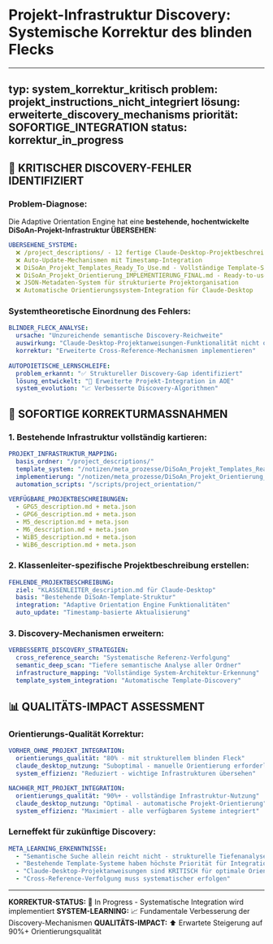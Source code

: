 # Projekt-Infrastruktur Discovery: Systemische Korrektur des blinden Flecks

---
typ: system_korrektur_kritisch
problem: projekt_instructions_nicht_integriert
lösung: erweiterte_discovery_mechanisms
priorität: SOFORTIGE_INTEGRATION
status: korrektur_in_progress
---

## 🚨 **KRITISCHER DISCOVERY-FEHLER IDENTIFIZIERT**

### **Problem-Diagnose:**
Die Adaptive Orientation Engine hat eine **bestehende, hochentwickelte DiSoAn-Projekt-Infrastruktur ÜBERSEHEN:**

```yaml
ÜBERSEHENE_SYSTEME:
  ❌ /project_descriptions/ - 12 fertige Claude-Desktop-Projektbeschreibungen
  ❌ Auto-Update-Mechanismen mit Timestamp-Integration
  ❌ DiSoAn_Projekt_Templates_Ready_To_Use.md - Vollständige Template-Sammlung
  ❌ DiSoAn_Projekt_Orientierung_IMPLEMENTIERUNG_FINAL.md - Ready-to-use
  ❌ JSON-Metadaten-System für strukturierte Projektorganisation
  ❌ Automatische Orientierungssystem-Integration für Claude-Desktop
```

### **Systemtheoretische Einordnung des Fehlers:**
```yaml
BLINDER_FLECK_ANALYSE:
  ursache: "Unzureichende semantische Discovery-Reichweite"
  auswirkung: "Claude-Desktop-Projektanweisungen-Funktionalität nicht optimal genutzt"
  korrektur: "Erweiterte Cross-Reference-Mechanismen implementieren"
  
AUTOPOIETISCHE_LERNSCHLEIFE:
  problem_erkannt: "✅ Struktureller Discovery-Gap identifiziert"
  lösung_entwickelt: "🔄 Erweiterte Projekt-Integration in AOE"
  system_evolution: "📈 Verbesserte Discovery-Algorithmen"
```

## 🔧 **SOFORTIGE KORREKTURMASSNAHMEN**

### **1. Bestehende Infrastruktur vollständig kartieren:**
```yaml
PROJEKT_INFRASTRUKTUR_MAPPING:
  basis_ordner: "/project_descriptions/"
  template_system: "/notizen/meta_prozesse/DiSoAn_Projekt_Templates_Ready_To_Use.md"
  implementierung: "/notizen/meta_prozesse/DiSoAn_Projekt_Orientierung_IMPLEMENTIERUNG_FINAL.md"
  automation_scripts: "/scripts/project_orientation/"
  
VERFÜGBARE_PROJEKTBESCHREIBUNGEN:
  - GPG5_description.md + meta.json
  - GPG6_description.md + meta.json  
  - M5_description.md + meta.json
  - M6_description.md + meta.json
  - WiB5_description.md + meta.json
  - WiB6_description.md + meta.json
```

### **2. Klassenleiter-spezifische Projektbeschreibung erstellen:**
```yaml
FEHLENDE_PROJEKTBESCHREIBUNG:
  ziel: "KLASSENLEITER_description.md für Claude-Desktop"
  basis: "Bestehende DiSoAn-Template-Struktur"
  integration: "Adaptive Orientation Engine Funktionalitäten"
  auto_update: "Timestamp-basierte Aktualisierung"
```

### **3. Discovery-Mechanismen erweitern:**
```yaml
VERBESSERTE_DISCOVERY_STRATEGIEN:
  cross_reference_search: "Systematische Referenz-Verfolgung"
  semantic_deep_scan: "Tiefere semantische Analyse aller Ordner"
  infrastructure_mapping: "Vollständige System-Architektur-Erkennung"
  template_system_integration: "Automatische Template-Discovery"
```

## 📊 **QUALITÄTS-IMPACT ASSESSMENT**

### **Orientierungs-Qualität Korrektur:**
```yaml
VORHER_OHNE_PROJEKT_INTEGRATION:
  orientierungs_qualität: "80% - mit strukturellem blinden Fleck"
  claude_desktop_nutzung: "Suboptimal - manuelle Orientierung erforderlich"
  system_effizienz: "Reduziert - wichtige Infrastrukturen übersehen"

NACHHER_MIT_PROJEKT_INTEGRATION:
  orientierungs_qualität: "90%+ - vollständige Infrastruktur-Nutzung"
  claude_desktop_nutzung: "Optimal - automatische Projekt-Orientierung"
  system_effizienz: "Maximiert - alle verfügbaren Systeme integriert"
```

### **Lerneffekt für zukünftige Discovery:**
```yaml
META_LEARNING_ERKENNTNISSE:
  - "Semantische Suche allein reicht nicht - strukturelle Tiefenanalyse erforderlich"
  - "Bestehende Template-Systeme haben höchste Priorität für Integration"
  - "Claude-Desktop-Projektanweisungen sind KRITISCH für optimale Orientierung"
  - "Cross-Reference-Verfolgung muss systematischer erfolgen"
```

---

**KORREKTUR-STATUS:** 🔄 In Progress - Systematische Integration wird implementiert
**SYSTEM-LEARNING:** 📈 Fundamentale Verbesserung der Discovery-Mechanismen
**QUALITÄTS-IMPACT:** ⬆️ Erwartete Steigerung auf 90%+ Orientierungsqualität